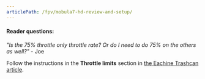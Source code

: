 ```yaml
---
articlePath: /fpv/mobula7-hd-review-and-setup/
---
```


#### Reader questions:

_"Is the 75% throttle only throttle rate? Or do I need to do 75% on the others as well?"_ - Joe

Follow the instructions in the **Throttle limits** section in [the Eachine Trashcan article](/fpv/unbox-review-setup-eachine-trashcan/#throttle-limits).
